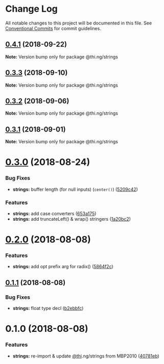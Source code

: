 # Change Log

All notable changes to this project will be documented in this file.
See [Conventional Commits](https://conventionalcommits.org) for commit guidelines.

<a name="0.4.1"></a>
## [0.4.1](https://github.com/thi-ng/umbrella/compare/@thi.ng/strings@0.4.0...@thi.ng/strings@0.4.1) (2018-09-22)

**Note:** Version bump only for package @thi.ng/strings





<a name="0.3.3"></a>
## [0.3.3](https://github.com/thi-ng/umbrella/compare/@thi.ng/strings@0.3.2...@thi.ng/strings@0.3.3) (2018-09-10)

**Note:** Version bump only for package @thi.ng/strings





<a name="0.3.2"></a>
## [0.3.2](https://github.com/thi-ng/umbrella/compare/@thi.ng/strings@0.3.1...@thi.ng/strings@0.3.2) (2018-09-06)




**Note:** Version bump only for package @thi.ng/strings

<a name="0.3.1"></a>
## [0.3.1](https://github.com/thi-ng/umbrella/compare/@thi.ng/strings@0.3.0...@thi.ng/strings@0.3.1) (2018-09-01)




**Note:** Version bump only for package @thi.ng/strings

<a name="0.3.0"></a>
# [0.3.0](https://github.com/thi-ng/umbrella/compare/@thi.ng/strings@0.2.0...@thi.ng/strings@0.3.0) (2018-08-24)


### Bug Fixes

* **strings:** buffer length (for null inputs) (`center()`) ([5209c42](https://github.com/thi-ng/umbrella/commit/5209c42))


### Features

* **strings:** add case converters ([653a175](https://github.com/thi-ng/umbrella/commit/653a175))
* **strings:** add truncateLeft() & wrap() stringers ([1a20bc2](https://github.com/thi-ng/umbrella/commit/1a20bc2))




<a name="0.2.0"></a>
# [0.2.0](https://github.com/thi-ng/umbrella/compare/@thi.ng/strings@0.1.1...@thi.ng/strings@0.2.0) (2018-08-08)


### Features

* **strings:** add opt prefix arg for radix() ([5864f2c](https://github.com/thi-ng/umbrella/commit/5864f2c))




<a name="0.1.1"></a>
## [0.1.1](https://github.com/thi-ng/umbrella/compare/@thi.ng/strings@0.1.0...@thi.ng/strings@0.1.1) (2018-08-08)


### Bug Fixes

* **strings:** float type decl ([b2ebbfc](https://github.com/thi-ng/umbrella/commit/b2ebbfc))




<a name="0.1.0"></a>
# 0.1.0 (2018-08-08)


### Features

* **strings:** re-import & update [@thi](https://github.com/thi).ng/strings from MBP2010 ([40781eb](https://github.com/thi-ng/umbrella/commit/40781eb))
